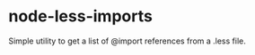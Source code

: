 node-less-imports
=================

Simple utility to get a list of @import references from a .less file.
